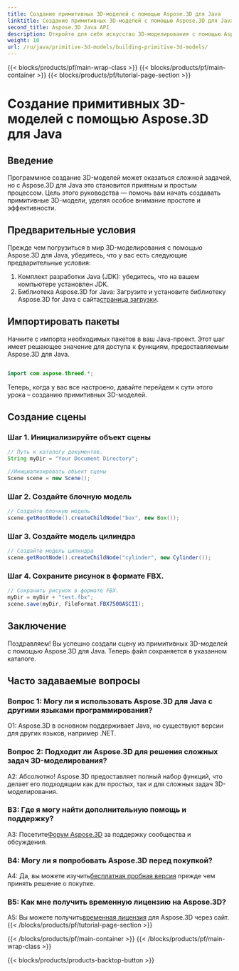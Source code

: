 ```yaml
---
title: Создание примитивных 3D-моделей с помощью Aspose.3D для Java
linktitle: Создание примитивных 3D-моделей с помощью Aspose.3D для Java
second_title: Aspose.3D Java API
description: Откройте для себя искусство 3D-моделирования с помощью Aspose.3D для Java. Научитесь легко создавать примитивные 3D-модели и раскройте свой творческий потенциал.
weight: 10
url: /ru/java/primitive-3d-models/building-primitive-3d-models/
---
```


{{< blocks/products/pf/main-wrap-class >}}
{{< blocks/products/pf/main-container >}}
{{< blocks/products/pf/tutorial-page-section >}}

# Создание примитивных 3D-моделей с помощью Aspose.3D для Java

## Введение

Программное создание 3D-моделей может оказаться сложной задачей, но с Aspose.3D для Java это становится приятным и простым процессом. Цель этого руководства — помочь вам начать создавать примитивные 3D-модели, уделяя особое внимание простоте и эффективности.

## Предварительные условия

Прежде чем погрузиться в мир 3D-моделирования с помощью Aspose.3D для Java, убедитесь, что у вас есть следующие предварительные условия:

1. Комплект разработки Java (JDK): убедитесь, что на вашем компьютере установлен JDK.
2.  Библиотека Aspose.3D for Java: Загрузите и установите библиотеку Aspose.3D for Java с сайта[страница загрузки](https://releases.aspose.com/3d/java/).

## Импортировать пакеты

Начните с импорта необходимых пакетов в ваш Java-проект. Этот шаг имеет решающее значение для доступа к функциям, предоставляемым Aspose.3D для Java.

```java

import com.aspose.threed.*;
```

Теперь, когда у вас все настроено, давайте перейдем к сути этого урока – созданию примитивных 3D-моделей.

## Создание сцены

### Шаг 1. Инициализируйте объект сцены

```java
// Путь к каталогу документов.
String myDir = "Your Document Directory";

//Инициализировать объект сцены
Scene scene = new Scene();
```

### Шаг 2. Создайте блочную модель

```java
// Создайте блочную модель
scene.getRootNode().createChildNode("box", new Box());
```

### Шаг 3. Создайте модель цилиндра

```java
// Создайте модель цилиндра
scene.getRootNode().createChildNode("cylinder", new Cylinder());
```

### Шаг 4. Сохраните рисунок в формате FBX.

```java
// Сохранить рисунок в формате FBX.
myDir = myDir + "test.fbx";
scene.save(myDir, FileFormat.FBX7500ASCII);
```

## Заключение

Поздравляем! Вы успешно создали сцену из примитивных 3D-моделей с помощью Aspose.3D для Java. Теперь файл сохраняется в указанном каталоге.

## Часто задаваемые вопросы

### Вопрос 1: Могу ли я использовать Aspose.3D для Java с другими языками программирования?

О1: Aspose.3D в основном поддерживает Java, но существуют версии для других языков, например .NET.

### Вопрос 2: Подходит ли Aspose.3D для решения сложных задач 3D-моделирования?

А2: Абсолютно! Aspose.3D предоставляет полный набор функций, что делает его подходящим как для простых, так и для сложных задач 3D-моделирования.

### В3: Где я могу найти дополнительную помощь и поддержку?

 A3: Посетите[Форум Aspose.3D](https://forum.aspose.com/c/3d/18) за поддержку сообщества и обсуждения.

### В4: Могу ли я попробовать Aspose.3D перед покупкой?

 A4: Да, вы можете изучить[бесплатная пробная версия](https://releases.aspose.com/) прежде чем принять решение о покупке.

### В5: Как мне получить временную лицензию на Aspose.3D?

 A5: Вы можете получить[временная лицензия](https://purchase.aspose.com/temporary-license/) для Aspose.3D через сайт.
{{< /blocks/products/pf/tutorial-page-section >}}

{{< /blocks/products/pf/main-container >}}
{{< /blocks/products/pf/main-wrap-class >}}

{{< blocks/products/products-backtop-button >}}
